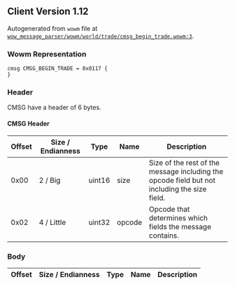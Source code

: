 ## Client Version 1.12

Autogenerated from `wowm` file at [`wow_message_parser/wowm/world/trade/cmsg_begin_trade.wowm:3`](https://github.com/gtker/wow_messages/tree/main/wow_message_parser/wowm/world/trade/cmsg_begin_trade.wowm#L3).

### Wowm Representation
```rust,ignore
cmsg CMSG_BEGIN_TRADE = 0x0117 {
}
```
### Header
CMSG have a header of 6 bytes.

#### CMSG Header
| Offset | Size / Endianness | Type   | Name   | Description |
| ------ | ----------------- | ------ | ------ | ----------- |
| 0x00   | 2 / Big           | uint16 | size   | Size of the rest of the message including the opcode field but not including the size field.|
| 0x02   | 4 / Little        | uint32 | opcode | Opcode that determines which fields the message contains.|
### Body
| Offset | Size / Endianness | Type | Name | Description |
| ------ | ----------------- | ---- | ---- | ----------- |
